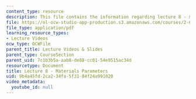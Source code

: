 ```yaml
---
content_type: resource
description: This file contains the information regarding lecture 8 - materials parameters.
file: https://ol-ocw-studio-app-production.s3.amazonaws.com/courses/2-627-fundamentals-of-photovoltaics-fall-2013/9b4a45fd2ca234fa5f3184f24a991020_MIT2_627F13_lec08.pdf
file_type: application/pdf
learning_resource_types:
- Lecture Videos
ocw_type: OCWFile
parent_title: Lecture Videos & Slides
parent_type: CourseSection
parent_uid: 7c1b3b5a-aab8-de88-cc01-54e9515ac34d
resourcetype: Document
title: Lecture 8 - Materials Parameters
uid: 9b4a45fd-2ca2-34fa-5f31-84f24a991020
video_metadata:
  youtube_id: null
---
```

